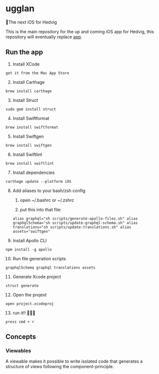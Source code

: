# ugglan

🦉The next iOS for Hedvig

This is the main repository for the up and coming iOS app for Hedvig, this repository will eventually replace [app](https://github.com/HedvigInsurance/app).

## Run the app

1. Install XCode

`get it from the Mac App Store`

2. Install Carthage

`brew install carthage`

3. Install Struct

`sudo gem install struct`

4. Install Swiftformat

`brew install swiftformat`

5. Install Swiftgen

`brew install swiftgen`

6. Install Swiftlint

`brew install swiftlint`

7. Install dependencies

`carthage update --platform iOS`

8. Add aliases to your bash/zsh config

   1. open ~/.bashrc or ~/.zshrc

   2. put this into that file:

   `alias graphql="sh scripts/generate-apollo-files.sh" alias graphqlSchema="sh scripts/update-graphql-schema.sh" alias translations="sh scripts/update-translations.sh" alias assets="swiftgen"`

9. Install Apollo CLI

`npm install -g apollo`

10. Run file generation scripts

`graphqlSchema graphql translations assets`

11. Generate Xcode project

`struct generate`

12. Open the projext

`open project.xcodeproj`

13. run it!! 🏃🏻‍♂️

`press cmd + r`

## Concepts

### Viewables

A viewable makes it possible to write isolated code that generates a structure of views following the component-principle.
